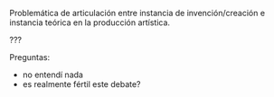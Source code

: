 Problemática de articulación entre instancia de invención/creación e instancia teórica en la producción artística.

???

Preguntas:
- no entendí nada
- es realmente fértil este debate?